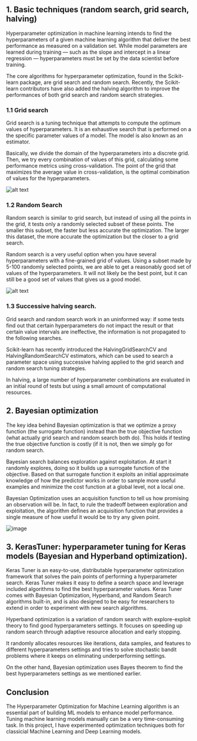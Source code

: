 ## 1. Basic techniques (random search, grid search, halving)

Hyperparameter optimization in machine learning intends to find the hyperparameters of a given machine learning algorithm that deliver the best performance as measured on a validation set.
While model parameters are learned during training — such as the slope and intercept in a linear regression — hyperparameters must be set by the data scientist before training.

The core algorithms for hyperparameter optimization, found in the Scikit-learn package, are grid search and random search. Recently, the Scikit-learn contributors have also added the halving algorithm to improve the performances of both grid search and random search strategies.


### 1.1 Grid search

Grid search is a tuning technique that attempts to compute the optimum values of hyperparameters. It is an exhaustive search that is performed on a the specific parameter values of a model. The model is also known as an estimator.

Basically, we divide the domain of the hyperparameters into a discrete grid. Then, we try every combination of values of this grid, calculating some performance metrics using cross-validation. The point of the grid that maximizes the average value in cross-validation, is the optimal combination of values for the hyperparameters.



![alt text](https://www.yourdatateacher.com/wp-content/uploads/2021/03/image-6.png)


### 1.2 Random Search

Random search is similar to grid search, but instead of using all the points in the grid, it tests only a randomly selected subset of these points. The smaller this subset, the faster but less accurate the optimization. The larger this dataset, the more accurate the optimization but the closer to a grid search.

Random search is a very useful option when you have several hyperparameters with a fine-grained grid of values. Using a subset made by 5-100 randomly selected points, we are able to get a reasonably good set of values of the hyperparameters. It will not likely be the best point, but it can still be a good set of values that gives us a good model.


![alt text](https://www.yourdatateacher.com/wp-content/uploads/2021/03/image-7.png)

### 1.3 Successive halving search.

Grid search and random search work in an uninformed way: if some tests find out that certain hyperparameters do not impact the result or that certain value intervals are ineffective, the information is not propagated to the following searches.

Scikit-learn has recently introduced the HalvingGridSearchCV and HalvingRandomSearchCV estimators, which can be
used to search a parameter space using successive halving applied to the grid search and random search tuning strategies.

In halving, a large number of hyperparameter combinations are evaluated in an initial round of tests but using a small amount of computational resources. 


## 2. Bayesian optimization 

The key idea behind Bayesian optimization is that we optimize a proxy function (the surrogate function) instead than the true objective function (what actually grid search and random search both do). This holds if testing the true objective function is costly (if it is not, then we simply go for random search.

Bayesian search balances exploration against exploitation. At start it randomly explores, doing so it builds up a surrogate function of the objective. Based on that surrogate function it exploits an initial approximate knowledge of how the predictor works in order to sample more useful examples and minimize the cost function at a global level, not a local one.

Bayesian Optimization uses an acquisition function to tell us how promising an observation will be. In fact, to rule the tradeoff between exploration and exploitation, the algorithm defines an acquisition function that provides a single measure of how useful it would be to try any given point.

![image](https://user-images.githubusercontent.com/31247506/189525643-7f90a697-1071-4ac4-930d-8a4a731a17a1.png)


## 3. KerasTuner: hyperparameter tuning for Keras models (Bayesian and Hyperband optimization).

Keras Tuner is an easy-to-use, distributable hyperparameter optimization framework that solves the pain points of performing a hyperparameter search. Keras Tuner makes it easy to define a search space and leverage included algorithms to find the best hyperparameter values. Keras Tuner comes with Bayesian Optimization, Hyperband, and Random Search algorithms built-in, and is also designed to be easy for researchers to extend in order to experiment with new search algorithms.

Hyperband optimization is a variation of random search with explore-exploit theory to find good hyperparameters settings. It focuses on speeding up random search through adaptive resource allocation and early stopping.

It randomly allocates resources like iterations, data samples, and features to different hyperparameters settings and tries to solve stochastic bandit problems where it keeps on eliminating underperforming settings.

On the other hand, Bayesian optimization uses Bayes theorem to find the best hyperparameters settings as we mentioned earlier.

## Conclusion

The Hyperparameter Optimization for Machine Learning algorithm is an essential part of building ML models to enhance model performance. Tuning machine learning models manually can be a very time-consuming task. In this project, I have experimented optimization techniques both for classicial Machine Learning and Deep Learning models. 
